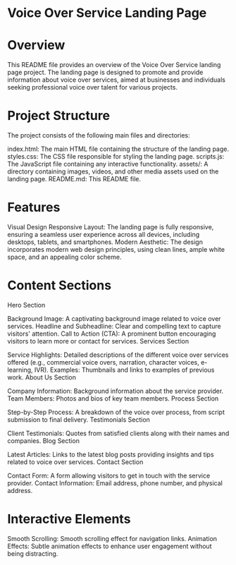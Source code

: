 # Voice Over Service Landing Page

# Overview
This README file provides an overview of the Voice Over Service landing page project. The landing page is designed to promote and provide information about voice over services, aimed at businesses and individuals seeking professional voice over talent for various projects.


# Project Structure
The project consists of the following main files and directories:

index.html: The main HTML file containing the structure of the landing page.
styles.css: The CSS file responsible for styling the landing page.
scripts.js: The JavaScript file containing any interactive functionality.
assets/: A directory containing images, videos, and other media assets used on the landing page.
README.md: This README file.

# Features
Visual Design
Responsive Layout: The landing page is fully responsive, ensuring a seamless user experience across all devices, including desktops, tablets, and smartphones.
Modern Aesthetic: The design incorporates modern web design principles, using clean lines, ample white space, and an appealing color scheme.


# Content Sections
Hero Section

Background Image: A captivating background image related to voice over services.
Headline and Subheadline: Clear and compelling text to capture visitors' attention.
Call to Action (CTA): A prominent button encouraging visitors to learn more or contact for services.
Services Section

Service Highlights: Detailed descriptions of the different voice over services offered (e.g., commercial voice overs, narration, character voices, e-learning, IVR).
Examples: Thumbnails and links to examples of previous work.
About Us Section

Company Information: Background information about the service provider.
Team Members: Photos and bios of key team members.
Process Section

Step-by-Step Process: A breakdown of the voice over process, from script submission to final delivery.
Testimonials Section

Client Testimonials: Quotes from satisfied clients along with their names and companies.
Blog Section

Latest Articles: Links to the latest blog posts providing insights and tips related to voice over services.
Contact Section

Contact Form: A form allowing visitors to get in touch with the service provider.
Contact Information: Email address, phone number, and physical address.


# Interactive Elements
Smooth Scrolling: Smooth scrolling effect for navigation links.
Animation Effects: Subtle animation effects to enhance user engagement without being distracting.
